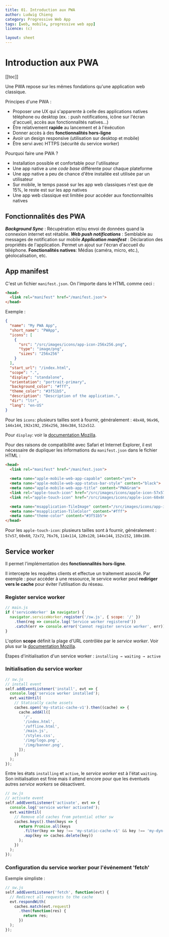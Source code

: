 ```yaml
---
title: 01. Introduction aux PWA
author: Ludwig Chieng
category: Progressive Web App
tags: [web, mobile, progressive web app]
licence: (c)

layout: sheet
---
```


# Introduction aux PWA

[[toc]]


Une PWA repose sur les mêmes fondations qu'une application web classique.

Principes d'une PWA : 
* Proposer une UX qui s'apparente à celle des applications natives téléphone ou desktop (ex. : push notifications, icône sur l'écran d'accueil, accès aux fonctionnalités natives...)
* Être relativement **rapide** au lancement et à l'éxécution
* Donner accès à des **fonctionnalités hors-ligne**
* Avoir un design responsive (utilisation sur desktop et mobile)
* Être servi avec HTTPS (sécurité du service worker)

Pourquoi faire une PWA ?
* Installation possible et confortable pour l'utilisateur
* Une app native a une *code base* différente pour chaque plateforme
* Une app native a peu de chance d'être installée est utilisée par un utilisateur
* Sur mobile, le temps passé sur les app web classiques n'est que de 15%, le reste est sur les app natives
* Une app web classique est limitée pour accéder aux fonctionnalités natives


## Fonctionnalités des PWA

***Background Sync*** : Récupération et/ou envoi de données quand la connexion internet est rétablie.
***Web push notifications*** : Semblable au messages de notification sur mobile
***Application manifest*** : Déclaration des propriétés de l'application. Permet un ajout sur l'écran d'accueil du téléphone.
**Fonctionalités natives**: Médias (caméra, micro, etc.), géolocalisation, etc.


## App manifest

C'est un fichier `manifest.json`. On l'importe dans le HTML comme ceci :

```html
<head>
  <link rel="manifest" href="/manifest.json">
</head>
```

Exemple :

```json
{
  "name": "My PWA App",
  "short_name": "PWApp",
  "icons": [
    {
      "src": "/src/images/icons/app-icon-256x256.png",
      "type": "image/png",
      "sizes": "256x256"
    }
  ],
  "start_url": "/index.html",
  "scope": ".",
  "display": "standalone",
  "orientation": "portrait-primary",
  "background_color": "#fff",
  "theme_color": "#3f51b5",
  "description": "Description of the application.",
  "dir": "ltr",
  "lang": "en-US"
}
```

Pour les `icons`: plusieurs tailles sont à fournir, généralement : `48x48`, `96x96`, `144x144`, `192x192`, `256x256`, `384x384`, `512x512`.

Pour `display`: voir la [documentation Mozilla](https://developer.mozilla.org/en-US/docs/Web/Manifest/display).

Pour des raisons de compatibilité avec Safari et Internet Explorer, il est nécessaire de dupliquer les informations du `manifest.json` dans le fichier HTML :

```html
<head>
  <link rel="manifest" href="/manifest.json">
  
  <meta name="apple-mobile-web-app-capable" content="yes">
  <meta name="apple-mobile-web-app-status-bar-style" content="black">
  <meta name="apple-mobile-web-app-title" content="PWAGram">
  <link rel="apple-touch-icon" href="/src/images/icons/apple-icon-57x57.png" sizes="57x57">
  <link rel="apple-touch-icon" href="/src/images/icons/apple-icon-60x60.png" sizes="60x60">

  <meta name="msapplication-TileImage" content="/src/images/icons/app-icon-144x144.png">
  <meta name="msapplication-TileColor" content="#fff">
  <meta name="theme-color" content="#3f51b5">
</head>
```

Pour les `apple-touch-icon`: plusieurs tailles sont à fournir, généralement : `57x57`, `60x60`, `72x72`, `76x76`, `114x114`, `120x120`, `144x144`, `152x152`, `180x180`.


## Service worker

Il permet l'implémentation des **fonctionnalités hors-ligne**.

Il intercepte les requêtes clients et effectue un traitement associé. Par exemple : pour accéder à une ressource, le service worker peut **rediriger vers le cache** pour éviter l’utilisation du réseau.


### Register service worker

```js
// main.js
if ('serviceWorker' in navigator) {
  navigator.serviceWorker.register('/sw.js', { scope: '/' })
    .then(reg => console.log('Service worker registered'))
    .catch(err => console.error('Cannot register service worker', err));
}
```

L'option **scope** définit la plage d'URL contrôlée par le *service worker*.
Voir plus sur la [documentation Mozilla](https://developer.mozilla.org/en-US/docs/Web/API/ServiceWorkerContainer/register).

Étapes d'initialisation d'un service worker :
`installing → waiting → active`


### Initialisation du service worker

```js
// sw.js
// install event
self.addEventListener('install', evt => {
  console.log('service worker installed');
  evt.waitUntil(
    // Statically cache assets
    caches.open('my-static-cache-v1').then((cache) => {
      cache.addAll([
        '/',
        '/index.html',
        '/offline.html',
        '/main.js',
        '/styles.css',
        '/img/logo.png',
        '/img/banner.png',
      ]);
    })
  );
});
```

Entre les états `installing` et `active`, le *service worker* est à l'état `waiting`. Son initialisation est finie mais il attend encore pour que les éventuels autres *service workers* se désactivent.

```js
// sw.js
// activate event
self.addEventListener('activate', evt => {
  console.log('service worker activated');
  evt.waitUntil(
    // Remove old caches from potential other sw
    caches.keys().then(keys => {
      return Promise.all(keys
        .filter(key => key !== 'my-static-cache-v1' && key !== 'my-dyn-cache-v1')
        .map(key => caches.delete(key))
      );
    })
  );
});
```


### Configuration du service worker pour l'événement 'fetch'

Exemple simpliste :

```js
// sw.js
self.addEventListener('fetch', function(evt) {
  // Redirect all requests to the cache
  evt.respondWith(
    caches.match(evt.request)
      .then(function(res) {
        return res;
      })
  );
});
```
